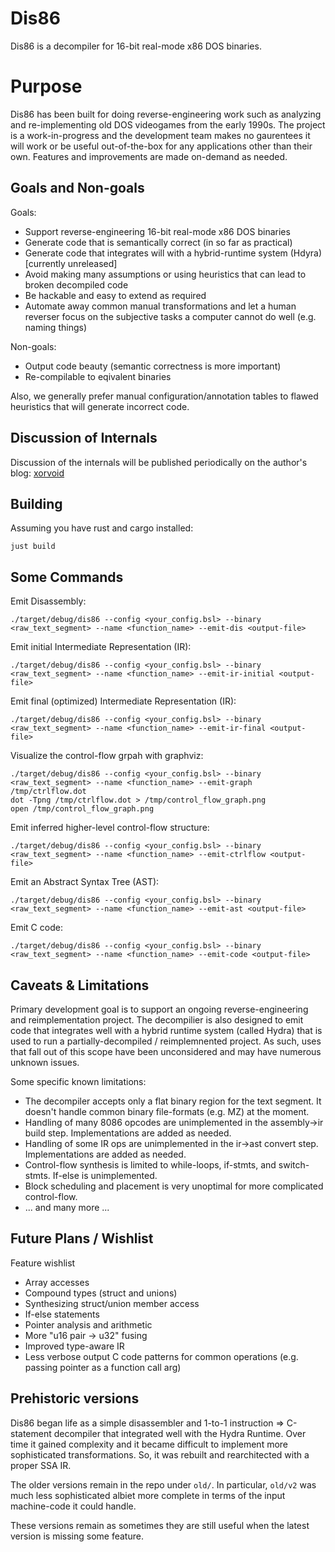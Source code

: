 # Dis86

Dis86 is a decompiler for 16-bit real-mode x86 DOS binaries.

# Purpose

Dis86 has been built for doing reverse-engineering work such as
analyzing and re-implementing old DOS videogames from the early 1990s. The project is a work-in-progress and the development team makes no gaurentees
it will work or be useful out-of-the-box for any applications other than their own. Features and improvements are made on-demand as needed.

## Goals and Non-goals

Goals:

- Support reverse-engineering 16-bit real-mode x86 DOS binaries
- Generate code that is semantically correct (in so far as practical)
- Generate code that integrates will with a hybrid-runtime system (Hdyra) [currently unreleased]
- Avoid making many assumptions or using heuristics that can lead to broken decompiled code
- Be hackable and easy to extend as required
- Automate away common manual transformations and let a human reverser focus on the subjective tasks a computer cannot do well (e.g. naming things)

Non-goals:

- Output code beauty (semantic correctness is more important)
- Re-compilable to eqivalent binaries

Also, we generally prefer manual configuration/annotation tables to flawed heuristics that will generate incorrect code.

## Discussion of Internals

Discussion of the internals will be published periodically on the author's blog: [xorvoid](https://www.xorvoid.com)

## Building

Assuming you have rust and cargo installed:

```
just build
```

## Some Commands

Emit Disassembly:

```
./target/debug/dis86 --config <your_config.bsl> --binary <raw_text_segment> --name <function_name> --emit-dis <output-file>
```

Emit initial Intermediate Representation (IR):

```
./target/debug/dis86 --config <your_config.bsl> --binary <raw_text_segment> --name <function_name> --emit-ir-initial <output-file>
```

Emit final (optimized) Intermediate Representation (IR):

```
./target/debug/dis86 --config <your_config.bsl> --binary <raw_text_segment> --name <function_name> --emit-ir-final <output-file>
```

Visualize the control-flow grpah with graphviz:

```
./target/debug/dis86 --config <your_config.bsl> --binary <raw_text_segment> --name <function_name> --emit-graph /tmp/ctrlflow.dot
dot -Tpng /tmp/ctrlflow.dot > /tmp/control_flow_graph.png
open /tmp/control_flow_graph.png
```

Emit inferred higher-level control-flow structure:

```
./target/debug/dis86 --config <your_config.bsl> --binary <raw_text_segment> --name <function_name> --emit-ctrlflow <output-file>
```

Emit an Abstract Syntax Tree (AST):

```
./target/debug/dis86 --config <your_config.bsl> --binary <raw_text_segment> --name <function_name> --emit-ast <output-file>
```

Emit C code:

```
./target/debug/dis86 --config <your_config.bsl> --binary <raw_text_segment> --name <function_name> --emit-code <output-file>
```

## Caveats & Limitations

Primary development goal is to support an ongoing reverse-engineering and reimplementation project. The decompilier is also designed to
emit code that integrates well with a hybrid runtime system (called Hydra) that is used to run a partially-decompiled / reimplemnented
project. As such, uses that fall out of this scope have been unconsidered and may have numerous unknown issues.

Some specific known limitations:

- The decompiler accepts only a flat binary region for the text segment. It doesn't handle common binary file-formats (e.g. MZ) at the moment.
- Handling of many 8086 opcodes are unimplemented in the assembly->ir build step. Implementations are added as needed.
- Handling of some IR ops are unimplemented in the ir->ast convert step. Implementations are added as needed.
- Control-flow synthesis is limited to while-loops, if-stmts, and switch-stmts. If-else is unimplemented.
- Block scheduling and placement is very unoptimal for more complicated control-flow.
- ... and many more ...

## Future Plans / Wishlist

Feature wishlist

- Array accesses
- Compound types (struct and unions)
- Synthesizing struct/union member access
- If-else statements
- Pointer analysis and arithmetic
- More "u16 pair -> u32" fusing
- Improved type-aware IR
- Less verbose output C code patterns for common operations (e.g. passing pointer as a function call arg)

## Prehistoric versions

Dis86 began life as a simple disassembler and 1-to-1 instruction => C-statement decompiler that integrated well with the Hydra Runtime. Over time it gained complexity and it became difficult to implement more
sophisticated transformations. So, it was rebuilt and rearchitected with a proper SSA IR.

The older versions remain in the repo under `old/`. In particular, `old/v2` was much less sophisticated albiet more complete in terms of the input machine-code it could handle.

These versions remain as sometimes they are still useful when the latest version is missing some feature.
